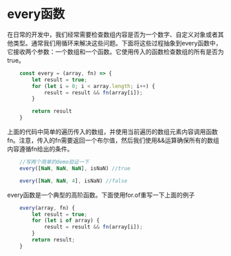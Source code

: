 <h1>every函数</h1>

<p>在日常的开发中，我们经常需要检查数组内容是否为一个数字、自定义对象或者其他类型。通常我们用循环来解决这些问题。下面将这些过程抽象到every函数中，它接收两个参数：一个数组和一个函数。它使用传入的函数检查数组的所有是否为true。</p>

```js
    const every = (array, fn) => {
        let result = true;
        for (let i = 0; i < array.length; i++) {
            result = result && fn(array[i]);
        }

        return result
    }
```

<p>上面的代码中简单的遍历传入的数组，并使用当前遍历的数组元素内容调用函数fn。注意，传入的fn需要返回一个布尔值，然后我们使用&&运算确保所有的数组内容遵循fn给出的条件。</p>

```js
    //写两个简单的demo验证一下
    every([NaN, NaN, NaN], isNaN) //true

    every([NaN, NaN, 4], isNaN) //false
```
<p>every函数是一个典型的高阶函数。下面使用for.of重写一下上面的例子</p>

```js
    every(array, fn) {
        let result = true;
        for (let i of array) {
            result = result && fn(array[i]);
        }
        return result;
    }
```